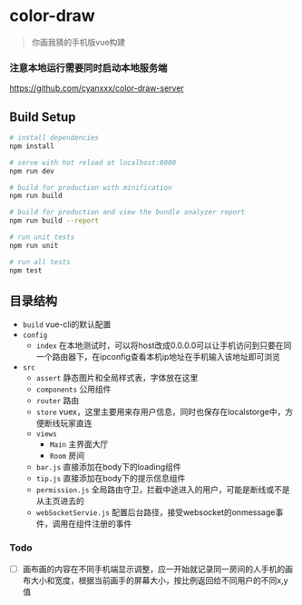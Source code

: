 # color-draw

> 你画我猜的手机版vue构建

### 注意本地运行需要同时启动本地服务端
https://github.com/cyanxxx/color-draw-server 

## Build Setup

``` bash
# install dependencies
npm install

# serve with hot reload at localhost:8080
npm run dev

# build for production with minification
npm run build

# build for production and view the bundle analyzer report
npm run build --report

# run unit tests
npm run unit

# run all tests
npm test
```
## 目录结构
- `build` vue-cli的默认配置
- `config` 
    -  `index` 在本地测试时，可以将host改成0.0.0.0可以让手机访问到只要在同一个路由器下，在ipconfig查看本机ip地址在手机输入该地址即可浏览
- `src`
    - `assert` 静态图片和全局样式表，字体放在这里
    - `components` 公用组件
    - `router` 路由
    - `store` vuex，这里主要用来存用户信息，同时也保存在localstorge中，方便断线玩家直连
    - `views` 
        - `Main` 主界面大厅
        - `Room` 房间
    - `bar.js`  直接添加在body下的loading组件
    - `tip.js`  直接添加在body下的提示信息组件
    - `permission.js` 全局路由守卫，拦截中途进入的用户，可能是断线或不是从主页进去的
    - `webSocketServie.js` 配置后台路径，接受websocket的onmessage事件，调用在组件注册的事件

### Todo
- [ ] 画布画的内容在不同手机端显示调整，应一开始就记录同一房间的人手机的画布大小和宽度，根据当前画手的屏幕大小，按比例返回给不同用户的不同x,y值
